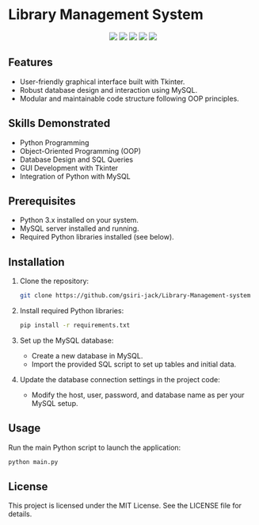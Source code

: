 # Library Management System
<p align="center">
  <img src="https://img.shields.io/badge/Python-3.9+-blue?logo=python" />
  <img src="https://img.shields.io/badge/GUI-Tkinter-yellow" />
  <img src="https://img.shields.io/badge/Database-MySQL-blue" />
  <img src="https://img.shields.io/badge/OOP-Implemented-green" />
  <img src="https://img.shields.io/badge/Platform-Windows%20%7C%20Linux-lightgrey" />

</p>


## Features

- User-friendly graphical interface built with Tkinter.
- Robust database design and interaction using MySQL.
- Modular and maintainable code structure following OOP principles.

## Skills Demonstrated

- Python Programming
- Object-Oriented Programming (OOP)
- Database Design and SQL Queries
- GUI Development with Tkinter
- Integration of Python with MySQL


## Prerequisites

- Python 3.x installed on your system.
- MySQL server installed and running.
- Required Python libraries installed (see below).

## Installation

1. Clone the repository:
   ```bash
   git clone https://github.com/gsiri-jack/Library-Management-system
   ```

2. Install required Python libraries:
   ```bash
   pip install -r requirements.txt
   ```

3. Set up the MySQL database:
   - Create a new database in MySQL.
   - Import the provided SQL script to set up tables and initial data.

4. Update the database connection settings in the project code:
   - Modify the host, user, password, and database name as per your MySQL setup.

## Usage

Run the main Python script to launch the application:
```bash
python main.py
```

## License

This project is licensed under the MIT License. See the LICENSE file for details.
